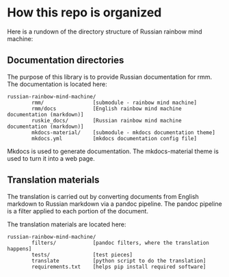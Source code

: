 # How this repo is organized

Here is a rundown of the directory structure
of Russian rainbow mind machine:

## Documentation directories

The purpose of this library is to provide Russian documentation for rmm.
The documentation is located here:

```
russian-rainbow-mind-machine/
        rmm/                [submodule - rainbow mind machine]
        rmm/docs            [English rainbow mind machine documentation (markdown)]
        ruskie_docs/        [Russian rainbow mind machine documentation (markdown)]
        mkdocs-material/    [submodule - mkdocs documentation theme]
        mkdocs.yml          [mkdocs documentation config file]
```

Mkdocs is used to generate documentation. The mkdocs-material theme
is used to turn it into a web page.

## Translation materials

The translation is carried out by converting documents 
from English markdown to Russian markdown via a pandoc
pipeline. The pandoc pipeline is a filter applied to
each portion of the document.

The translation materials are located here:

```
russian-rainbow-mind-machine/
        filters/            [pandoc filters, where the translation happens]
        tests/              [test pieces]
        translate           [python script to do the translation]
        requirements.txt    [helps pip install required software]
```

